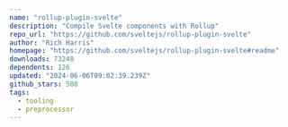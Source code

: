 ```yaml
---
name: "rollup-plugin-svelte"
description: "Compile Svelte components with Rollup"
repo_url: "https://github.com/sveltejs/rollup-plugin-svelte"
author: "Rich Harris"
homepage: "https://github.com/sveltejs/rollup-plugin-svelte#readme"
downloads: 73248
dependents: 126
updated: "2024-06-06T09:02:39.239Z"
github_stars: 508
tags: 
  - tooling
  - preprocessor
---
```

